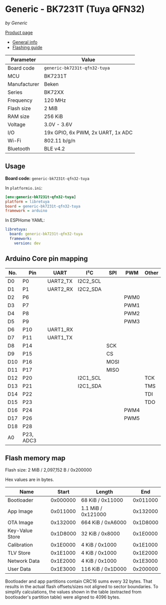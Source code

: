 # Generic - BK7231T (Tuya QFN32)

*by Generic*

[Product page](https://kuba2k2.github.io/libretuya/boards/generic-bk7231t-qfn32-tuya/)

- [General info](../../docs/platform/beken-72xx/README.md)
- [Flashing guide](../../docs/platform/beken-72xx/flashing.md)

Parameter    | Value
-------------|----------------------------------
Board code   | `generic-bk7231t-qfn32-tuya`
MCU          | BK7231T
Manufacturer | Beken
Series       | BK72XX
Frequency    | 120 MHz
Flash size   | 2 MiB
RAM size     | 256 KiB
Voltage      | 3.0V - 3.6V
I/O          | 19x GPIO, 6x PWM, 2x UART, 1x ADC
Wi-Fi        | 802.11 b/g/n
Bluetooth    | BLE v4.2

## Usage

**Board code:** `generic-bk7231t-qfn32-tuya`

In `platformio.ini`:

```ini
[env:generic-bk7231t-qfn32-tuya]
platform = libretuya
board = generic-bk7231t-qfn32-tuya
framework = arduino
```

In ESPHome YAML:

```yaml
libretuya:
  board: generic-bk7231t-qfn32-tuya
  framework:
    version: dev
```

## Arduino Core pin mapping

No. | Pin       | UART     | I²C      | SPI  | PWM  | Other
----|-----------|----------|----------|------|------|------
D0  | P0        | UART2_TX | I2C2_SCL |      |      |
D1  | P1        | UART2_RX | I2C2_SDA |      |      |
D2  | P6        |          |          |      | PWM0 |
D3  | P7        |          |          |      | PWM1 |
D4  | P8        |          |          |      | PWM2 |
D5  | P9        |          |          |      | PWM3 |
D6  | P10       | UART1_RX |          |      |      |
D7  | P11       | UART1_TX |          |      |      |
D8  | P14       |          |          | SCK  |      |
D9  | P15       |          |          | CS   |      |
D10 | P16       |          |          | MOSI |      |
D11 | P17       |          |          | MISO |      |
D12 | P20       |          | I2C1_SCL |      |      | TCK
D13 | P21       |          | I2C1_SDA |      |      | TMS
D14 | P22       |          |          |      |      | TDI
D15 | P23       |          |          |      |      | TDO
D16 | P24       |          |          |      | PWM4 |
D17 | P26       |          |          |      | PWM5 |
D18 | P28       |          |          |      |      |
A0  | P23, ADC3 |          |          |      |      |

## Flash memory map

Flash size: 2 MiB / 2,097,152 B / 0x200000

Hex values are in bytes.

Name            | Start    | Length             | End
----------------|----------|--------------------|---------
Bootloader      | 0x000000 | 68 KiB / 0x11000   | 0x011000
App Image       | 0x011000 | 1.1 MiB / 0x121000 | 0x132000
OTA Image       | 0x132000 | 664 KiB / 0xA6000  | 0x1D8000
Key-Value Store | 0x1D8000 | 32 KiB / 0x8000    | 0x1E0000
Calibration     | 0x1E0000 | 4 KiB / 0x1000     | 0x1E1000
TLV Store       | 0x1E1000 | 4 KiB / 0x1000     | 0x1E2000
Network Data    | 0x1E2000 | 4 KiB / 0x1000     | 0x1E3000
User Data       | 0x1E3000 | 116 KiB / 0x1D000  | 0x200000

Bootloader and app partitions contain CRC16 sums every 32 bytes. That results in the actual flash offsets/sizes not aligned to sector boundaries. To simplify calculations, the values shown in the table (extracted from bootloader's partition table) were aligned to 4096 bytes.
